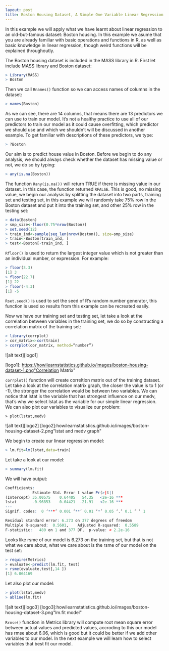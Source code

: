 ```yaml
---
layout: post
title: Boston Housing Dataset, A Simple One Variable Linear Regression Model 
---
```


In this example we will apply what we have learnt about linear regression to an old-but-famous dataset: Boston housing. In this example we asume that you are already familiar with basic operations and functions in R, as well as basic knowledge in linear regression, though weird functions will be explained throughoutly.

The Boston housing dataset is included in the MASS library in R. First let include MASS library and Boston dataset:
  ```R
> Library(MASS)
> Boston
```
Then we call ```Rnames()```  function so we can access names of columns in the dataset:
```R
> names(Boston)
``` 
As we can see, there are 14 columns, that means there are 13 predictors we can use to train our model. It’s not a healthy practice to use all of our predictors to train our model as it could cause overfitting, which predictor we should use and which we shouldn’t will be discussed in another example.
To get familiar with descriptions of these predictors, we type:
```R
> ?Boston        
``` 
Our aim is to predict house value in Boston. Before we begin to do any analysis, we should always check whether the dataset has missing value or not, we do so by typing:
```R
> any(is.na(Boston))  
``` 
The function ```Rany(is.na())``` will return TRUE if there is missing value in our dataset. in this case, the function returned ```RFALSE```. This is good, no missing value, we begin our analysis by splitting the dataset into two parts, training set and testing set, in this example we will randomly take 75% row in the Boston dataset and put it into the training set, and other 25% row in the testing set:
```R
> data(Boston)
> smp_size<-floor(0.75*nrow(Boston))
> set.seed(12)
> train_ind<-sample(seq_len(nrow(Boston)), size=smp_size)
> train<-Boston[train_ind, ]
> test<-Boston[-train_ind, ]
``` 
```Rfloor()``` is used to return the largest integer value which is not greater than an individual number, or expression. For example:
```R
> floor(3.3)
[1] 3
> floor(22.7)
[1] 22
> floor(-4.3)
[1] -5
``` 
```Rset.seed()``` is used to set the seed of R’s random number generator, this function is used so results from this example can be recreated easily. 

Now we have our training set and testing set, let take a look at the correlation between variables in the training set, we do so by constructing a correlation matrix of the training set:
```R
> library(corrplot)
> cor_matrix<-cor(train)
> corrplot(cor_matrix, method=”number”)
``` 
![alt text][logo1]

[logo1]: https://howilearnstatistics.github.io/images/boston-housing-dataset-1.png"Correlation Matrix"

```corrplot()``` function will create correltion matrix out of the training dataset. Let take a look at the correlation matrix graph, the closer the value is to 1 (or -1), the stronger the correlation would be between two variables. We can notice that lstat is the variable that has strongest influence on our medv, that’s why we select lstat as the variable for our simple linear regression. We can also plot our variables to visualize our problem:
```
> plot(lstat,medv)
```
![alt text][logo2]
[logo2]:howilearnstatistics.github.io/images/boston-housing-dataset-2.png"lstat and medv graph"  

We begin to create our linear regression model:
```R
> lm.fit=lm(lstat,data=train)
``` 
Let take a look at our model:
```R
> summary(lm.fit)
``` 
We will have output:
```R
Coefficients:
            Estimate Std. Error t value Pr(>|t|)    
(Intercept) 35.00575    0.64405   54.35   <2e-16 ***
lstat       -0.96853    0.04421  -21.91   <2e-16 ***
---
Signif. codes:  0 ‘***’ 0.001 ‘**’ 0.01 ‘*’ 0.05 ‘.’ 0.1 ‘ ’ 1

Residual standard error: 6.273 on 377 degrees of freedom
Multiple R-squared:  0.5601,	Adjusted R-squared:  0.5589 
F-statistic:   480 on 1 and 377 DF,  p-value: < 2.2e-16
``` 
Looks like rsme of our model is 6.273 on the training set, but that is not what we care about, what we care about is the rsme of our model on the test set:
```R
> require(Metrics)
> evaluate<-predict(lm.fit, test) 
> rsme(evaluate,test[,14 ])
[1] 6.064169
``` 
Let also plot our model:
```R
> plot(lstat,medv)
> abline(lm.fit)
```
![alt text][logo3]
[logo3]:howilearnstatistics.github.io/images/boston-housing-dataset-3.png"lm.fit model"

```Rrmse()``` function in Metrics library will compute root mean square error between actual values and predicted values, accroding to this our model has rmse about 6.06, which is good but it could be better if we add other variables to our model. In the next example we will learn how to select variables that best fit our model.

